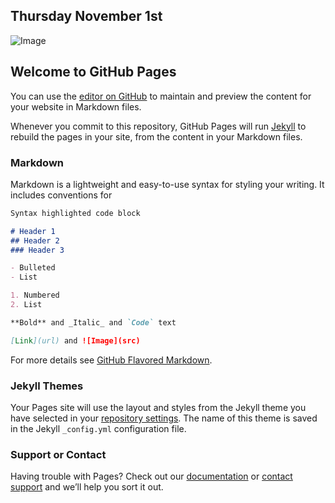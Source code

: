 
## Thursday November 1st

![Image](https://lh3.googleusercontent.com/Wo0DIzSCu-i55H0F0-HhhQ8wVrNo7SPTbFnW-M16Ct_g_2hwpUlTw_jftuN4XjUkcT_Ep7N6YkW5vJqzUYG_61jb_qx9QTfCI1C-aIo5xHWsF-ZEFbCQdy_GOSF0au-NHkRJMKTIi63gmjBREYwDThuJadnUR4rGfzWtci8EcjvBp41hXs9xN4c3W7x1qMPQnIxcEJApVkOGxyj9XhEDgI5QWrCDtIQtJG5UkCXfUmNazXj46Wm09b3DYI0cD-yWzFNtm01kANH7Jz6iEya0cIb8C-nyvw0qtFt6zhupmMvdZZZLb8BV2xrar9qQRL_MH5kGoc3JHAHNrlpA--C6KJ0C6Z37aDwtsPnomdlEvqHnmfNhJb7Be3GmEXsPlqTwVnRyc78pUK_eoME_NWjMj_dwTp71tn9ewfGBxghBahA5pnGqWv4OSpomUiP6EOb9gGZVUay6JTetbmUgld-97BOPz-rHwwiEiqjQFnuLpV4KbBReJ-otmeFX67wqQjuStKRwkX62K46BgAMlA26jtYGRWpfbqM5y3ArB5uOBVy00PfhjNuUB7wMQ25VHmSFElBfSf2B7b90usflksWOwKZPbkK8IoNZzD3Opwme50pTDUM-RLrqUFZgAqu2jncHQ89eUVTIF7ff-ZLM06FXdX_IuB2NdImM-DTZVEHMhXtk5ubOF8Kyd9Sc6h67CyKUcBiimCyzJNk69Q5ackw=w1747-h984-no)


## Welcome to GitHub Pages

You can use the [editor on GitHub](https://github.com/ashamis/dinovember-2018.github.io/edit/master/index.md) to maintain and preview the content for your website in Markdown files.

Whenever you commit to this repository, GitHub Pages will run [Jekyll](https://jekyllrb.com/) to rebuild the pages in your site, from the content in your Markdown files.

### Markdown

Markdown is a lightweight and easy-to-use syntax for styling your writing. It includes conventions for

```markdown
Syntax highlighted code block

# Header 1
## Header 2
### Header 3

- Bulleted
- List

1. Numbered
2. List

**Bold** and _Italic_ and `Code` text

[Link](url) and ![Image](src)
```

For more details see [GitHub Flavored Markdown](https://guides.github.com/features/mastering-markdown/).

### Jekyll Themes

Your Pages site will use the layout and styles from the Jekyll theme you have selected in your [repository settings](https://github.com/ashamis/dinovember-2018.github.io/settings). The name of this theme is saved in the Jekyll `_config.yml` configuration file.

### Support or Contact

Having trouble with Pages? Check out our [documentation](https://help.github.com/categories/github-pages-basics/) or [contact support](https://github.com/contact) and we’ll help you sort it out.
